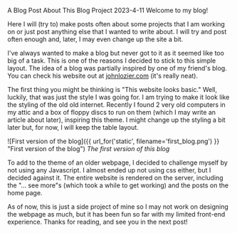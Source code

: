 A Blog Post About This Blog
Project
2023-4-11
Welcome to my blog! 

Here I will (try to) make posts often about some projects that I am working on or just post anything else that I wanted to write about. I will try and post often enough and, later, I may even change up the site a bit.

I've always wanted to make a blog but never got to it as it seemed like too big of a task. This is one of the reasons I decided to stick to this simple layout. The idea of a blog was partially inspired by one of my friend's blog. You can check his website out at [johnlozier.com](https://www.johnlozier.com/) (it's really neat). 

The first thing you might be thinking is "This website looks basic." Well, luckily,  that was just the style I was going for. I am trying to make it look like the styling of the old old internet. Recently I found 2 very old computers in my attic and a box of floppy discs to run on them (which I may write an article about later), inspiring this theme. I might change up the styling a bit later but, for now, I will keep the table layout.

![First version of the blog]({{ url_for('static', filename='first_blog.png') }} "First version of the blog")
_The first version of this blog_

To add to the theme of an older webpage, I decided to challenge myself by not using any Javascript. I almost ended up not using css either, but I decided against it. The entire website is rendered on the server, including the "... see more"s (which took a while to get working) and the posts on the home page.

As of now, this is just a side project of mine so I may not work on designing the webpage as much, but it has been fun so far with my limited front-end experience. Thanks for reading, and see you in the next post!
